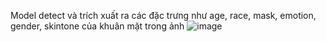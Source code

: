 Model detect và trích xuất ra các đặc trưng như age, race, mask, emotion, gender, skintone của khuân mặt trong ảnh
![image](https://github.com/NEETNETNET/AI-Hackathon-Face-Analysis-Challenge/assets/112066731/a5a557ba-150b-46d7-8d96-77a4a5ee8ad3)
